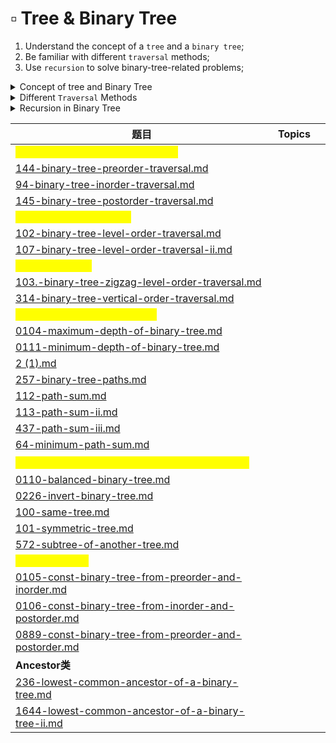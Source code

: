 # ▫ Tree & Binary Tree

1. Understand the concept of a `tree` and a `binary tree`;
2. Be familiar with different `traversal` methods;
3. Use `recursion` to solve binary-tree-related problems;

<details>

<summary>Concept of tree and Binary Tree</summary>

<mark style="background-color:orange;">**Tree**</mark> - Key properties of trees include:

* **Root:** The root is the node in the tree where no other nodes point to it. There is only one root in a tree.
* **Parent Node:** A node which has one or more child nodes.
* **Child Node:** A node which is a descendant of another node.
* **Sibling Nodes:** Nodes which have the same parent node.
* **Leaf Node (or Terminal Node):** A node which has no children.
* **Internal Node:** A node which has at least one child (i.e., it is not a leaf node).
* **Degree of a Node:** The total number of children of a node.
* **Level:** The level of a node is defined by 1 + (the number of connections between the node and the root).
* **Height of a Tree:** The maximum level of any node in the tree.

<mark style="color:yellow;">**Binary Tree**</mark>

A binary tree is a type of tree in which each node has at most two children, referred to as the left child and the right child.

The binary tree is the basis for many tree-like data structures including the binary search tree, the heap, and the B-tree. These trees allow for efficient lookup and update operations, and they're used in many algorithms and applications, including the implementation of databases and file systems.

Key properties of binary trees include:

* <mark style="color:blue;">**Full Binary Tree:**</mark> A Binary Tree is full if every node has 0 or 2 children.
* <mark style="color:orange;">**Complete Binary Tree**</mark>**:** A Binary Tree is complete if all levels are completely filled except possibly the last level, which is filled from left to right.
* <mark style="color:orange;">**Balanced Binary Tree**</mark>**:** A binary tree is balanced if the <mark style="color:yellow;">**tree height =**</mark> <mark style="color:yellow;">**log(n)**</mark> where n is the number of nodes.
* <mark style="color:orange;">**Binary Search Tree (BST):**</mark> A binary tree where for each node, the values of all the nodes in the left subtree are less than or equal to the node, and the values of all the nodes in the right subtree are greater than the node.

</details>

<details>

<summary>Different <code>Traversal</code> Methods</summary>

* Definition of Tree in LeetCode

```java
// Definition for a binary tree node.
 public class TreeNode {
      int val;
      TreeNode left;
      TreeNode right;
      TreeNode() {}
      TreeNode(int val) { 
            this.val = val; 
      }
      TreeNode(int val, TreeNode left, TreeNode right) {
          this.val = val;
          this.left = left;
          this.right = right;
      }
  }
```

* [Pre-order Traversal](https://leetcode.com/explore/learn/card/data-structure-tree/134/traverse-a-tree/992/#pre-order-traversal): root-> left subtree -> right subtree

```java
```

* [In-order Traversal](https://leetcode.com/explore/learn/card/data-structure-tree/134/traverse-a-tree/992/#in-order-traversal): left subtree -> root -> right subtree

```java
```

* [Post-order Traversal](https://leetcode.com/explore/learn/card/data-structure-tree/134/traverse-a-tree/992/#post-order-traversal): left subtree ->  right subtree -> root

```java
```

* [Recursive or Iterative](https://leetcode.com/explore/learn/card/data-structure-tree/134/traverse-a-tree/992/#recursive-or-iterative): compare with iteration

</details>

<details>

<summary>Recursion in Binary Tree </summary>



</details>

<table data-full-width="true"><thead><tr><th width="443.3333333333333">题目</th><th>Topics</th><th></th></tr></thead><tbody><tr><td><mark style="color:yellow;"><strong>Traversal - dfs - recursion/stack</strong></mark></td><td></td><td></td></tr><tr><td><a data-mention href="../overview/problem-summary/144-binary-tree-preorder-traversal.md">144-binary-tree-preorder-traversal.md</a></td><td></td><td></td></tr><tr><td><a data-mention href="../overview/problem-summary/94-binary-tree-inorder-traversal.md">94-binary-tree-inorder-traversal.md</a></td><td></td><td></td></tr><tr><td><a data-mention href="../overview/problem-summary/145-binary-tree-postorder-traversal.md">145-binary-tree-postorder-traversal.md</a></td><td></td><td></td></tr><tr><td><mark style="color:yellow;"><strong>Traversal - bfs - queue</strong></mark></td><td></td><td></td></tr><tr><td><a data-mention href="../overview/problem-summary/102-binary-tree-level-order-traversal.md">102-binary-tree-level-order-traversal.md</a></td><td></td><td></td></tr><tr><td><a data-mention href="../overview/problem-summary/107-binary-tree-level-order-traversal-ii.md">107-binary-tree-level-order-traversal-ii.md</a></td><td></td><td></td></tr><tr><td><mark style="color:yellow;"><strong>Other Traversal</strong></mark></td><td></td><td></td></tr><tr><td><a data-mention href="../overview/problem-summary/103.-binary-tree-zigzag-level-order-traversal.md">103.-binary-tree-zigzag-level-order-traversal.md</a></td><td></td><td></td></tr><tr><td><a data-mention href="../overview/problem-summary/314-binary-tree-vertical-order-traversal.md">314-binary-tree-vertical-order-traversal.md</a></td><td></td><td></td></tr><tr><td><mark style="color:yellow;"><strong>Depth, Diameter, Path, Width</strong></mark></td><td></td><td></td></tr><tr><td><a data-mention href="../overview/problem-summary/0104-maximum-depth-of-binary-tree.md">0104-maximum-depth-of-binary-tree.md</a></td><td></td><td></td></tr><tr><td><a data-mention href="../overview/problem-summary/0111-minimum-depth-of-binary-tree.md">0111-minimum-depth-of-binary-tree.md</a></td><td></td><td></td></tr><tr><td><a data-mention href="../overview/problem-summary/2 (1).md">2 (1).md</a></td><td></td><td></td></tr><tr><td><a data-mention href="../overview/problem-summary/257-binary-tree-paths.md">257-binary-tree-paths.md</a></td><td></td><td></td></tr><tr><td><a data-mention href="../overview/problem-summary/112-path-sum.md">112-path-sum.md</a></td><td></td><td></td></tr><tr><td><a data-mention href="../overview/problem-summary/113-path-sum-ii.md">113-path-sum-ii.md</a></td><td></td><td></td></tr><tr><td><a data-mention href="../overview/problem-summary/437-path-sum-iii.md">437-path-sum-iii.md</a></td><td></td><td></td></tr><tr><td><a data-mention href="../overview/problem-summary/64-minimum-path-sum.md">64-minimum-path-sum.md</a></td><td></td><td></td></tr><tr><td><mark style="color:yellow;"><strong>判断Balanced, Invert, Same, Symmetric, subtree</strong></mark></td><td></td><td></td></tr><tr><td><a data-mention href="../overview/problem-summary/0110-balanced-binary-tree.md">0110-balanced-binary-tree.md</a></td><td></td><td></td></tr><tr><td><a data-mention href="../overview/problem-summary/0226-invert-binary-tree.md">0226-invert-binary-tree.md</a></td><td></td><td></td></tr><tr><td><a data-mention href="../overview/problem-summary/100-same-tree.md">100-same-tree.md</a></td><td></td><td></td></tr><tr><td><a data-mention href="../overview/problem-summary/101-symmetric-tree.md">101-symmetric-tree.md</a></td><td></td><td></td></tr><tr><td><a data-mention href="../overview/problem-summary/572-subtree-of-another-tree.md">572-subtree-of-another-tree.md</a></td><td></td><td></td></tr><tr><td><mark style="color:yellow;"><strong>Construct Tree</strong></mark></td><td></td><td></td></tr><tr><td><a data-mention href="../overview/problem-summary/0105-const-binary-tree-from-preorder-and-inorder.md">0105-const-binary-tree-from-preorder-and-inorder.md</a></td><td></td><td></td></tr><tr><td><a data-mention href="../overview/problem-summary/0106-const-binary-tree-from-inorder-and-postorder.md">0106-const-binary-tree-from-inorder-and-postorder.md</a></td><td></td><td></td></tr><tr><td><a data-mention href="../overview/problem-summary/0889-const-binary-tree-from-preorder-and-postorder.md">0889-const-binary-tree-from-preorder-and-postorder.md</a></td><td></td><td></td></tr><tr><td><strong>Ancestor类</strong></td><td></td><td></td></tr><tr><td><a data-mention href="../overview/problem-summary/236-lowest-common-ancestor-of-a-binary-tree.md">236-lowest-common-ancestor-of-a-binary-tree.md</a></td><td></td><td></td></tr><tr><td><a data-mention href="../overview/problem-summary/1644-lowest-common-ancestor-of-a-binary-tree-ii.md">1644-lowest-common-ancestor-of-a-binary-tree-ii.md</a></td><td></td><td></td></tr></tbody></table>
